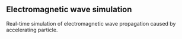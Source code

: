 ## Electromagnetic wave simulation

Real-time simulation of electromagnetic wave propagation caused by accelerating particle.